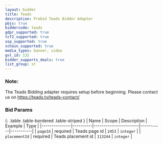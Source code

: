 ```yaml
---
layout: bidder
title: Teads
description: Prebid Teads Bidder Adapter
pbjs: true
biddercode: teads
gdpr_supported: true
tcf2_supported: true
usp_supported: true
schain_supported: true
media_types: banner, video
gvl_id: 132
bidder_supports_deals: true
list_group: st
---
```


### Note:

The Teads Bidding adapter requires setup before beginning. Please contact us on https://teads.tv/teads-contact/

### Bid Params

{: .table .table-bordered .table-striped }
| Name          | Scope    | Description           | Example   | Type      |
|---------------|----------|-----------------------|-----------|-----------|
| `pageId`      | required | Teads page id         | `2453`    | `integer` |
| `placementId` | required | Teads placement id    | `113244`  | `integer` |
